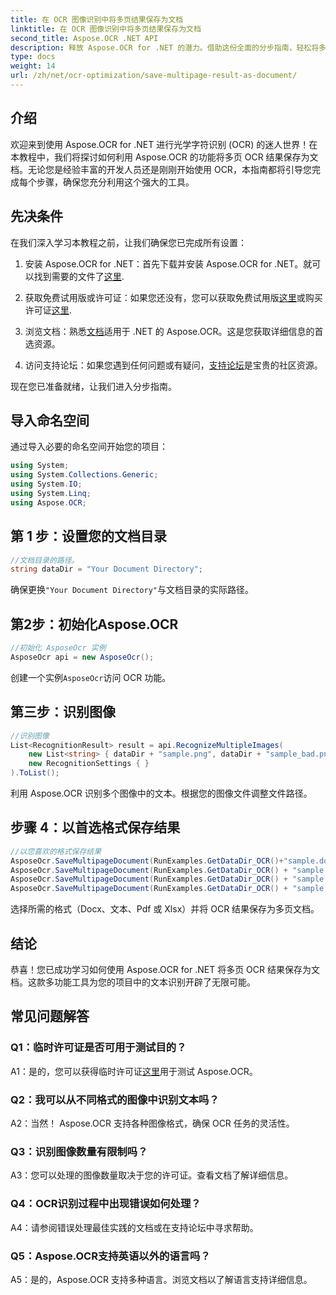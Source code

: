 ```yaml
---
title: 在 OCR 图像识别中将多页结果保存为文档
linktitle: 在 OCR 图像识别中将多页结果保存为文档
second_title: Aspose.OCR .NET API
description: 释放 Aspose.OCR for .NET 的潜力。借助这份全面的分步指南，轻松将多页 OCR 结果保存为文档。
type: docs
weight: 14
url: /zh/net/ocr-optimization/save-multipage-result-as-document/
---
```

## 介绍

欢迎来到使用 Aspose.OCR for .NET 进行光学字符识别 (OCR) 的迷人世界！在本教程中，我们将探讨如何利用 Aspose.OCR 的功能将多页 OCR 结果保存为文档。无论您是经验丰富的开发人员还是刚刚开始使用 OCR，本指南都将引导您完成每个步骤，确保您充分利用这个强大的工具。

## 先决条件

在我们深入学习本教程之前，让我们确保您已完成所有设置：

1. 安装 Aspose.OCR for .NET：首先下载并安装 Aspose.OCR for .NET。就可以找到需要的文件了[这里](https://releases.aspose.com/ocr/net/).

2. 获取免费试用版或许可证：如果您还没有，您可以获取免费试用版[这里](https://releases.aspose.com/)或购买许可证[这里](https://purchase.aspose.com/buy).

3. 浏览文档：熟悉[文档](https://reference.aspose.com/ocr/net/)适用于 .NET 的 Aspose.OCR。这是您获取详细信息的首选资源。

4. 访问支持论坛：如果您遇到任何问题或有疑问，[支持论坛](https://forum.aspose.com/c/ocr/16)是宝贵的社区资源。

现在您已准备就绪，让我们进入分步指南。

## 导入命名空间

通过导入必要的命名空间开始您的项目：

```csharp
using System;
using System.Collections.Generic;
using System.IO;
using System.Linq;
using Aspose.OCR;
```

## 第 1 步：设置您的文档目录

```csharp
//文档目录的路径。
string dataDir = "Your Document Directory";
```

确保更换`"Your Document Directory"`与文档目录的实际路径。

## 第2步：初始化Aspose.OCR

```csharp
//初始化 AsposeOcr 实例
AsposeOcr api = new AsposeOcr();
```

创建一个实例`AsposeOcr`访问 OCR 功能。

## 第三步：识别图像

```csharp
//识别图像
List<RecognitionResult> result = api.RecognizeMultipleImages(
    new List<string> { dataDir + "sample.png", dataDir + "sample_bad.png" },
    new RecognitionSettings { }
).ToList();
```

利用 Aspose.OCR 识别多个图像中的文本。根据您的图像文件调整文件路径。

## 步骤 4：以首选格式保存结果

```csharp
//以您喜欢的格式保存结果
AsposeOcr.SaveMultipageDocument(RunExamples.GetDataDir_OCR()+"sample.docx", SaveFormat.Docx, result);
AsposeOcr.SaveMultipageDocument(RunExamples.GetDataDir_OCR() + "sample.txt", SaveFormat.Text, result);
AsposeOcr.SaveMultipageDocument(RunExamples.GetDataDir_OCR() + "sample.pdf", SaveFormat.Pdf, result);
AsposeOcr.SaveMultipageDocument(RunExamples.GetDataDir_OCR() + "sample.xlsx", SaveFormat.Xlsx, result);
```

选择所需的格式（Docx、文本、Pdf 或 Xlsx）并将 OCR 结果保存为多页文档。

## 结论

恭喜！您已成功学习如何使用 Aspose.OCR for .NET 将多页 OCR 结果保存为文档。这款多功能工具为您的项目中的文本识别开辟了无限可能。

## 常见问题解答

### Q1：临时许可证是否可用于测试目的？

 A1：是的，您可以获得临时许可证[这里](https://purchase.aspose.com/temporary-license/)用于测试 Aspose.OCR。

### Q2：我可以从不同格式的图像中识别文本吗？

A2：当然！ Aspose.OCR 支持各种图像格式，确保 OCR 任务的灵活性。

### Q3：识别图像数量有限制吗？

A3：您可以处理的图像数量取决于您的许可证。查看文档了解详细信息。

### Q4：OCR识别过程中出现错误如何处理？

A4：请参阅错误处理最佳实践的文档或在支持论坛中寻求帮助。

### Q5：Aspose.OCR支持英语以外的语言吗？

A5：是的，Aspose.OCR 支持多种语言。浏览文档以了解语言支持详细信息。